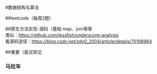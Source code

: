#数据结构与算法

##leetcode（每周2题）



##原生方法实现-源码（基础
map、join等等  
类似：https://github.com/lessfish/underscore-analysis  
看源码途径：https://blog.csdn.net/zdy0_2004/article/details/70198964  

##重要（面试常见




### 马拉车







